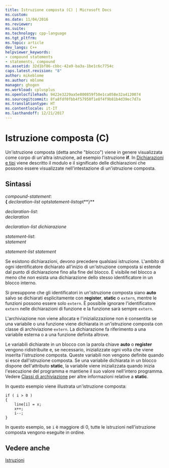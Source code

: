 ```yaml
---
title: Istruzione composta (C) | Microsoft Docs
ms.custom: 
ms.date: 11/04/2016
ms.reviewer: 
ms.suite: 
ms.technology: cpp-language
ms.tgt_pltfrm: 
ms.topic: article
dev_langs: C++
helpviewer_keywords:
- compound statements
- statements, compound
ms.assetid: 32d1bf86-cbbc-42a9-ba3a-1be1c6c7754c
caps.latest.revision: "8"
author: mikeblome
ms.author: mblome
manager: ghogen
ms.workload: cplusplus
ms.openlocfilehash: 9422e3229aa5e800859f50e1ca058e32a4120074
ms.sourcegitcommit: 8fa8fdf0fbb4f57950f1e8f4f9b81b4d39ec7d7a
ms.translationtype: HT
ms.contentlocale: it-IT
ms.lasthandoff: 12/21/2017
---
```

# <a name="compound-statement-c"></a>Istruzione composta (C)
Un'istruzione composta (detta anche "blocco") viene in genere visualizzata come corpo di un'altra istruzione, ad esempio l'istruzione **if**. In [Dichiarazioni e tipi](../c-language/declarations-and-types.md) viene descritto il modulo e il significato delle dichiarazioni che possono essere visualizzate nell'intestazione di un'istruzione composta.  
  
## <a name="syntax"></a>Sintassi  
 *compound-statement*:  
 **{**  *declaration-list* opt*statement-list*opt**}**  
  
 *declaration-list*:  
 *declaration*  
  
 *declaration-list dichiarazione*  
  
 *statement-list*:  
 s*tatement*  
  
 *statement-list statement*  
  
 Se esistono dichiarazioni, devono precedere qualsiasi istruzione. L'ambito di ogni identificatore dichiarato all'inizio di un'istruzione composta si estende dal punto di dichiarazione fino alla fine del blocco. È visibile nel blocco a meno che non esista una dichiarazione dello stesso identificatore in un blocco interno.  
  
 Si presuppone che gli identificatori in un'istruzione composta siano **auto** salvo se dichiarati esplicitamente con **register**, **static** o `extern`, mentre le funzioni possono essere solo `extern`. È possibile ignorare l'identificatore `extern` nelle dichiarazioni di funzione e la funzione sarà sempre `extern`.  
  
 L'archiviazione non viene allocata e l'inizializzazione non è consentita se una variabile o una funzione viene dichiarata in un'istruzione composta con classe di archiviazione `extern`. La dichiarazione fa riferimento a una variabile esterna o a una funzione definita altrove.  
  
 Le variabili dichiarate in un blocco con la parola chiave **auto** o **register** vengono ridistribuite e, se necessario, inizializzate ogni volta che viene inserita l'istruzione composta. Queste variabili non vengono definite quando si esce dall'istruzione composta. Se una variabile dichiarata in un blocco dispone dell'attributo **static**, la variabile viene inizializzata quando inizia l'esecuzione del programma e mantiene il suo valore nell'intero programma. Vedere [Classi di archiviazione](../c-language/c-storage-classes.md) per altre informazioni relative a **static**.  
  
 In questo esempio viene illustrata un'istruzione composta:  
  
```  
if ( i > 0 )   
{  
    line[i] = x;  
    x++;  
    i--;  
}  
```  
  
 In questo esempio, se `i` è maggiore di 0, tutte le istruzioni nell'istruzione composta vengono eseguite in ordine.  
  
## <a name="see-also"></a>Vedere anche  
 [Istruzioni](../c-language/statements-c.md)